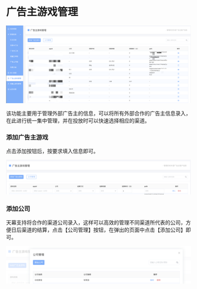 # 广告主游戏管理

![](../../.gitbook/assets/image%20%2883%29.png)

该功能主要用于管理外部广告主的信息，可以将所有外部合作的广告主信息录入，在此进行统一集中管理，并在投放时可以快速选择相应的渠道。

### 添加广告主游戏

点击添加按钮后，按要求填入信息即可。

![](../../.gitbook/assets/image%20%28102%29.png)

### 添加公司

天幕支持将合作的渠道公司录入，这样可以高效的管理不同渠道所代表的公司，方便日后渠道的结算，点击【公司管理】按钮，在弹出的页面中点击【添加公司】即可。

![](../../.gitbook/assets/image%20%28105%29.png)

